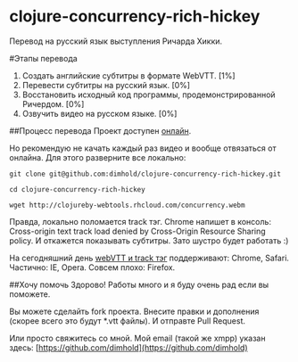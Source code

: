 clojure-concurrency-rich-hickey
===============================

Перевод на русский язык выступления Ричарда Хикки.

#Этапы перевода
1. Создать английские субтитры в формате WebVTT. [1%]
2. Перевести субтитры на русский язык. [0%]
3. Восстановить исходный код программы, продемонстрированной Ричердом. [0%]
4. Озвучить видео на русском языке. [0%]

##Процесс перевода
Проект доступен [онлайн](http://clojureby-webtools.rhcloud.com/).

Но рекомендую не качать каждый раз видео и вообще отвязаться от онлайна. Для этого разверните все локально:

`git clone git@github.com:dimhold/clojure-concurrency-rich-hickey.git`

`cd clojure-concurrency-rich-hickey`

`wget http://clojureby-webtools.rhcloud.com/concurrency.webm`


Правда, локально поломается track тэг. 
Chrome напишет в консоль: Cross-origin text track load denied by Cross-Origin Resource Sharing policy. И откажется показывать субтитры.
Зато шустро будет работать :)


На сегодняшний день [webVTT и track тэг](http://dev.w3.org/html5/webvtt) поддерживают: Chrome, Safari. Частично: IE, Opera. Совсем плохо: Firefox.


##Хочу помочь
Здорово! Работы много и я буду очень рад если вы поможете.

Вы можете сделайть fork проекта. Внесите правки и дополнения (скорее всего это будут *.vtt файлы). И отправте Pull Request.

Или просто свяжитесь со мной. Мой email (такой же xmpp) указан здесь: [https://github.com/dimhold](https://github.com/dimhold)
